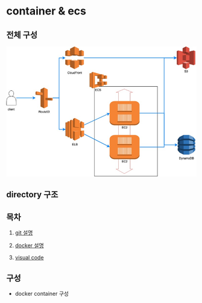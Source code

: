 # container & ecs

## 전체 구성

![image1](./images/image1.jpg)

## directory 구조


## 목차

1. [git 설명](./etc/git.md)

2. [docker 설명](./etc/docker.md)

3. [visual code](./etc/visualCode.md)

## 구성

- docker container 구성